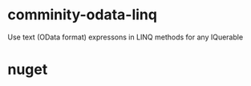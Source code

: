 # comminity-odata-linq
Use text (OData format) expressons in LINQ methods for any IQuerable



# nuget
